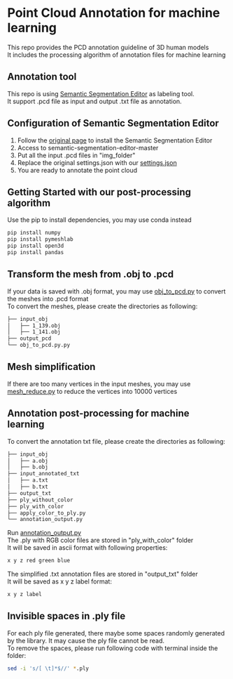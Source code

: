 # Point Cloud Annotation for machine learning
This repo provides the PCD annotation guideline of 3D human models \
It includes the processing algorithm of annotation files for machine learning

## Annotation tool
This repo is using [Semantic Segmentation Editor](https://github.com/Hitachi-Automotive-And-Industry-Lab/semantic-segmentation-editor.git) as labeling tool. \
It support .pcd file as input and output .txt file as annotation.

## Configuration of Semantic Segmentation Editor
1. Follow the [original page](https://github.com/Hitachi-Automotive-And-Industry-Lab/semantic-segmentation-editor.git) to install the Semantic Segmentation Editor
2. Access to semantic-segmentation-editor-master
3. Put all the input .pcd files in "img_folder"
4. Replace the original settings.json with our [settings.json](./settings.json)
5. You are ready to annotate the point cloud

## Getting Started with our post-processing algorithm
Use the pip to install dependencies, you may use conda instead

```bash
pip install numpy
pip install pymeshlab
pip install open3d
pip install pandas
```

## Transform the mesh from .obj to .pcd
If your data is saved with .obj format, you may use [obj_to_pcd.py](./obj_to_pcd.py) to convert the meshes into .pcd format \
To convert the meshes, please create the directories as following:

```bash
├── input_obj
│   ├── 1_139.obj
│   ├── 1_141.obj
├── output_pcd
└── obj_to_pcd.py.py
```

## Mesh simplification
If there are too many vertices in the input meshes, you may use [mesh_reduce.py](./mesh_reduce.py) to reduce the vertices into 10000 vertices

## Annotation post-processing for machine learning
To convert the annotation txt file, please create the directories as following:

```bash
├── input_obj
│   ├── a.obj
│   ├── b.obj
├── input_annotated_txt
│   ├── a.txt
│   ├── b.txt
├── output_txt
├── ply_without_color
├── ply_with_color
├── apply_color_to_ply.py
└── annotation_output.py
```
Run [annotation_output.py](./annotation_output.py) \
The .ply with RGB color files are stored in "ply_with_color" folder \
It will be saved in ascii format with following properties:
```bash
x y z red green blue
```

The simplified .txt annotation files are stored in "output_txt" folder \
It will be saved as x y z label format:
```bash
x y z label
```
## Invisible spaces in .ply file
For each ply file generated, there maybe some spaces randomly generated by the library. It may cause the ply file cannot be read. \
To remove the spaces, please run following code with terminal inside the folder:
```bash
sed -i 's/[ \t]*$//' *.ply
```

